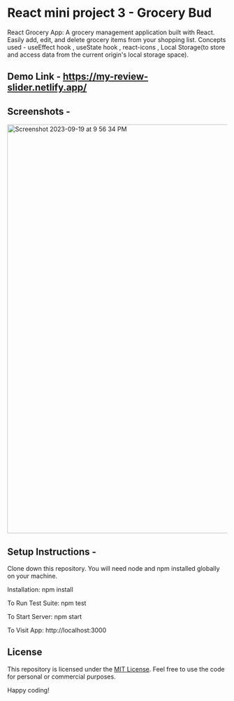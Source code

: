 # React mini project 3 - Grocery Bud
React Grocery App: A grocery management application built with React. Easily add, edit, and delete grocery items from your shopping list. Concepts used - useEffect hook , useState hook , react-icons , Local Storage(to store and access data from the current origin's local storage space).

## Demo Link - https://my-review-slider.netlify.app/

## Screenshots - 

<img width="934" alt="Screenshot 2023-09-19 at 9 56 34 PM" src="https://github.com/praduman20/Review-Slider-React-mini-project-4/assets/87388316/652cbed3-dacc-4375-a27d-6e7401571a7b">


## Setup Instructions -

Clone down this repository. You will need node and npm installed globally on your machine.

Installation: npm install

To Run Test Suite: npm test

To Start Server: npm start

To Visit App: http://localhost:3000

## License

This repository is licensed under the [MIT License](https://opensource.org/license/mit/). Feel free to use the code for personal or commercial purposes.

Happy coding!

